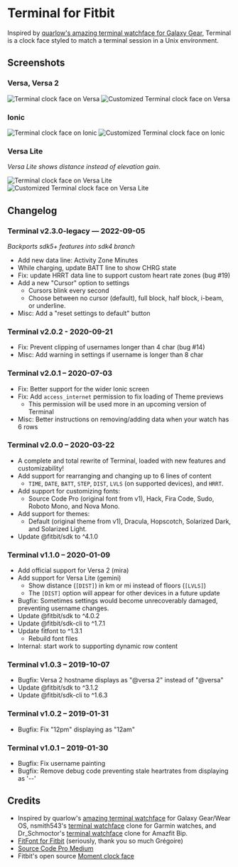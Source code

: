 # Terminal for Fitbit
Inspired by [quarlow's amazing terminal watchface for Galaxy Gear](https://www.reddit.com/r/unixporn/comments/9ndo8o/oc_always_keep_some_terminal_with_you/), Terminal is a clock face styled to match a terminal session in a Unix environment.

## Screenshots
### Versa, Versa 2
![Terminal clock face on Versa](screenshots/Terminal-Versa.png)
![Customized Terminal clock face on Versa](screenshots/Terminal-Versa@jd.png)

### Ionic
![Terminal clock face on Ionic](screenshots/Terminal-Ionic.png)
![Customized Terminal clock face on Ionic](screenshots/Terminal-Ionic@jd.png)

### Versa Lite
_Versa Lite shows distance instead of elevation gain._

![Terminal clock face on Versa Lite](screenshots/Terminal-Gemini.png)
![Customized Terminal clock face on Versa Lite](screenshots/Terminal-Gemini@jd.png)

## Changelog
### Terminal v2.3.0-legacy — 2022-09-05
_Backports sdk5+ features into sdk4 branch_
- Add new data line: Activity Zone Minutes
- While charging, update BATT line to show CHRG state
- Fix: update HRRT data line to support custom heart rate zones (bug #19)
- Add a new "Cursor" option to settings
  - Cursors blink every second
  - Choose between no cursor (default), full block, half block, i-beam, or underline.
- Misc: Add a "reset settings to default" button

### Terminal v2.0.2 - 2020-09-21
- Fix: Prevent clipping of usernames longer than 4 char (bug #14)
- Misc: Add warning in settings if username is longer than 8 char

### Terminal v2.0.1 – 2020-07-03
- Fix: Better support for the wider Ionic screen
- Fix: Add `access_internet` permission to fix loading of Theme previews
    - This permission will be used more in an upcoming version of Terminal
- Misc: Better instructions on removing/adding data when your watch has 6 rows

### Terminal v2.0.0 – 2020-03-22
- A complete and total rewrite of Terminal, loaded with new features and customizability!
- Add support for rearranging and changing up to 6 lines of content
    - `TIME`, `DATE`, `BATT`, `STEP`, `DIST`, `LVLS` (on supported devices), and `HRRT`.
- Add support for customizing fonts:
    - Source Code Pro (original font from v1), Hack, Fira Code, Sudo, Roboto Mono, and Nova Mono.
- Add support for themes:
    - Default (original theme from v1), Dracula, Hopscotch, Solarized Dark, and Solarized Light.
- Update @fitbit/sdk to ^4.1.0

### Terminal v1.1.0 – 2020-01-09
- Add official support for Versa 2 (mira)
- Add support for Versa Lite (gemini)
    - Show distance (`[DIST]`) in km or mi instead of floors (`[LVLS]`)
    - The `[DIST]` option will appear for other devices in a future update
- Bugfix: Sometimes settings would become unrecoverably damaged, preventing username changes.
- Update @fitbit/sdk to ^4.0.2
- Update @fitbit/sdk-cli to ^1.7.1
- Update fitfont to ^1.3.1
    - Rebuild font files
- Internal: start work to supporting dynamic row content

### Terminal v1.0.3 – 2019-10-07
- Bugfix: Versa 2 hostname displays as "@versa 2" instead of "@versa"
- Update @fitbit/sdk to ^3.1.2
- Update @fitbit/sdk-cli to ^1.6.3

### Terminal v1.0.2 – 2019-01-31
- Bugfix: Fix "12pm" displaying as "12am"

### Terminal v1.0.1 – 2019-01-30
- Bugfix: Fix username painting
- Bugfix: Remove debug code preventing stale heartrates from displaying as '--'

## Credits
- Inspired by quarlow's [amazing terminal watchface](https://www.reddit.com/r/unixporn/comments/9ndo8o/oc_always_keep_some_terminal_with_you/) for Galaxy Gear/Wear OS, nsmith543's [terminal watchface](https://github.com/nsmith543/terminal) clone for Garmin watches, and Dr_Schmoctor's [terminal watchface](https://amazfitwatchfaces.com/bip/view/?id=15384) clone for Amazfit Bip.
- [FitFont for Fitbit](https://github.com/gregoiresage/fitfont) (seriously, thank you so much Grégoire)
- [Source Code Pro Medium](https://github.com/adobe-fonts/source-code-pro)
- Fitbit's open source [Moment clock face](http://github.com/fitbit/sdk-moment)
